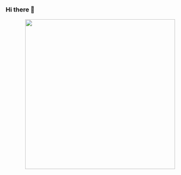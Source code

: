 ### Hi there 👋
<detail>
<p align="center">
 <img src="https://wakatime.com/share/@3fa6f882-0c98-428d-8f0a-ae5cee0d04f6/060c8091-5873-4d39-8af5-2ac7211ee135.svg" height="400" />
</p>
</detail>
<!--
**Tiazen/Tiazen** is a ✨ _special_ ✨ repository because its `README.md` (this file) appears on your GitHub profile.
https://wakatime.com/share/@3fa6f882-0c98-428d-8f0a-ae5cee0d04f6/060c8091-5873-4d39-8af5-2ac7211ee135.svg
Here are some ideas to get you started:
https://wakatime.com/share/@3fa6f882-0c98-428d-8f0a-ae5cee0d04f6/060c8091-5873-4d39-8af5-2ac7211ee135.svg
- 🔭 I’m currently working on ...
- 🌱 I’m currently learning ...
- 👯 I’m looking to collaborate on ...
- 🤔 I’m looking for help with ...
- 💬 Ask me about ...
- 📫 How to reach me: ...
- 😄 Pronouns: ...
- ⚡ Fun fact: ...
-->

